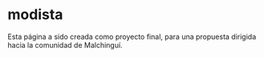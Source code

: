 # modista
Esta página a sido creada como proyecto final, para una propuesta dirigida hacia la comunidad de Malchinguí. 

